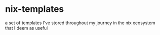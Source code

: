 # nix-templates
a set of templates I've stored throughout my journey in the nix ecosystem that I deem as useful
